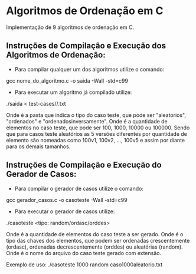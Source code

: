 # Algoritmos de Ordenação em C
Implementação de 9 algoritmos de ordenação em C.

## Instruções de Compilação e Execução dos Algoritmos de Ordenação:

- Para compilar qualquer um dos algoritmos utilize o comando:

gcc nome_do_algoritmo.c -o saida -Wall -std=c99

- Para executar um algoritmo já compilado utilize:

./saida < test-cases/<tipo>/<elementos>.txt

Onde <tipo> é a pasta que indica o tipo do caso teste, que pode ser "aleatorios", "ordenados" e "ordenadosinversamente".
Onde <elementos> é a quantidade de elementos no caso teste, que pode ser 100, 1000, 10000 ou 100000. Sendo que para casos teste aleatórios as 5 versões diferentes por quantidade de elemento são nomeadas como 100v1, 100v2, ..., 100v5 e assim por diante para os demais tamanhos.

## Instruções de Compilação e Execução do Gerador de Casos:

- Para compilar o gerador de casos utilize o comando:

gcc gerador_casos.c -o casoteste -Wall -std=c99

- Para executar o gerador de casos utilize:

./casoteste <tamanho> <tipo: random/ordasc/orddes> <arquivo de saida>

Onde <tamanho> é a quantidade de elementos do caso teste a ser gerado.
Onde <tipo> é o tipo das chaves dos elementos, que podem ser ordenadas crescentemente (ordasc), ordenadas decrescentemente (orddes) ou aleatórias (random).
Onde <arquivo de saida> é o nome do arquivo do caso teste gerado com extensão.

Exemplo de uso:
./casoteste 1000 random caso1000aleatorio.txt
